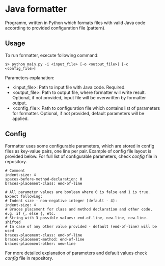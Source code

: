 
# Java formatter
Programm, written in Python which formats files with valid Java code according to provided configuration file (pattern).

## Usage
To run formatter, execute following command:

```
$> python main.py -i <input_file> [-o <output_file>] [-c <config_file>]
```
Parameters explanation:
* <input_file>: Path to input file with Java code. Required.
* <output_file>: Path to output file, where formatter will write result. Optional, if not provided, input file will be overwritten by formatter output.
* <config_file>: Path to configuration file which contains list of parameters for formatter. Optional, if not provided, default parameters will be applied.

## Config
Formatter uses some configurable parameters, which are stored in config files as key-value pairs, one line per pair. Example of config file layout is provided below. For full list of configurable parameters, check *config* file in repository.

```
# Comment
indent-size: 4
spaces-before-method-declaration: 0
braces-placement-class: end-of-line

# All parameter values are boolean where 0 is false and 1 is true. Expect following:
# Indent size - non-negative integer (default - 4):
indent-size: 4
# Braces placement for class and method declaration and other code, e.g. if {, else {, etc.
# String with 3 possible values: end-of-line, new-line, new-line-shifted
# In case of any other value provided - default (end-of-line) will be used
braces-placement-class: end-of-line
braces-placement-method: end-of-line
braces-placement-other: new-line
```

For more detailed explanation of parameters and default values check *config* file in repository.
